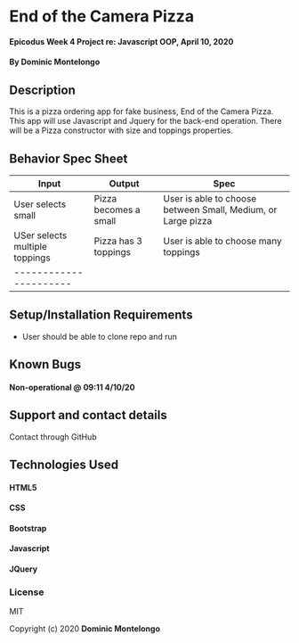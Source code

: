 #  End of the Camera Pizza

#### Epicodus Week 4 Project re: Javascript OOP, April 10, 2020

#### By Dominic Montelongo

## Description

This is a pizza ordering app for fake business, End of the Camera Pizza.  This app will use Javascript and Jquery for the back-end operation.  There will be a Pizza constructor with size and toppings properties.  

## Behavior Spec Sheet
| Input | Output | Spec|
|-------|--------|-----|
| User selects small | Pizza becomes a small | User is able to choose between Small, Medium, or Large pizza|
| USer selects multiple toppings | Pizza has 3 toppings | User is able to choose many toppings |
|----------------------|

## Setup/Installation Requirements

* User should be able to clone repo and run

## Known Bugs

#### Non-operational @ 09:11 4/10/20

## Support and contact details

Contact through GitHub

## Technologies Used

#### HTML5
#### CSS
#### Bootstrap
#### Javascript
#### JQuery

### License

MIT

Copyright (c) 2020 **Dominic Montelongo**